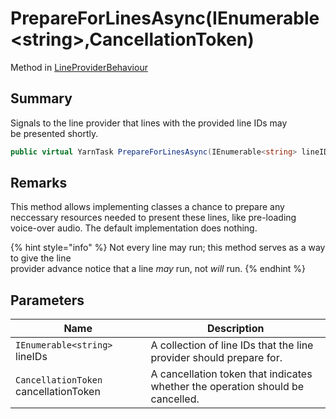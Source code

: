 # PrepareForLinesAsync(IEnumerable\<string>,CancellationToken)

Method in [LineProviderBehaviour](yarn.unity.lineproviderbehaviour.md)

## Summary

Signals to the line provider that lines with the provided line IDs may\
be presented shortly.

```csharp
public virtual YarnTask PrepareForLinesAsync(IEnumerable<string> lineIDs, CancellationToken cancellationToken)
```

## Remarks

This method allows implementing classes a chance to prepare any\
neccessary resources needed to present these lines, like pre-loading\
voice-over audio. The default implementation does nothing.

{% hint style="info" %}
Not every line may run; this method serves as a way to give the line\
provider advance notice that a line _may_ run, not _will_ run.
{% endhint %}

## Parameters

| Name                                  | Description                                                                    |
| ------------------------------------- | ------------------------------------------------------------------------------ |
| `IEnumerable<string>` lineIDs         | A collection of line IDs that the line provider should prepare for.            |
| `CancellationToken` cancellationToken | A cancellation token that indicates whether the operation should be cancelled. |
